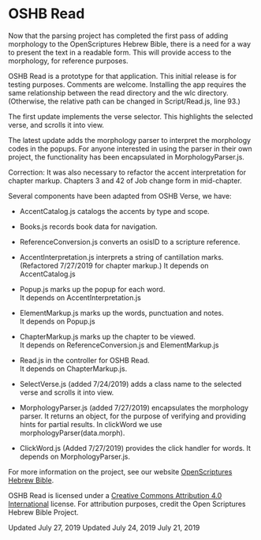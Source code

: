 #	OSHB Read

Now that the parsing project has completed the first pass of adding
morphology to the OpenScriptures Hebrew Bible, there is a need for a
way to present the text in a readable form. This will provide access
to the morphology, for reference purposes.

OSHB Read is a prototype for that application. This initial release is
for testing purposes. Comments are welcome. Installing the app
requires the same relationship between the read directory and the wlc
directory.  (Otherwise, the relative path can be changed in
Script/Read.js, line 93.)

The first update implements the verse selector. This highlights the
selected verse, and scrolls it into view.

The latest update adds the morphology parser to interpret the morphology
codes in the popups. For anyone interested in using the parser in their
own project, the functionality has been encapsulated in
MorphologyParser.js.

Correction: It was also necessary to refactor the accent interpretation
for chapter markup. Chapters 3 and 42 of Job change form in mid-chapter.

Several components have been adapted from OSHB Verse, we have:

-	AccentCatalog.js catalogs the accents by type and scope.

-	Books.js records book data for navigation.

-	ReferenceConversion.js converts an osisID to a scripture reference.

-	AccentInterpretation.js interprets a string of cantillation marks.
	(Refactored 7/27/2019 for chapter markup.) 
	It depends on AccentCatalog.js
	
-	Popup.js marks up the popup for each word.  
	It depends on AccentInterpretation.js
	
-	ElementMarkup.js marks up the words, punctuation and notes.  
	It depends on Popup.js
	
-	ChapterMarkup.js marks up the chapter to be viewed.  
	It depends on ReferenceConversion.js and ElementMarkup.js
	
-	Read.js in the controller for OSHB Read.  
	It depends on ChapterMarkup.js.

-	SelectVerse.js (added 7/24/2019) adds a class name to the selected
	verse and scrolls it into view.

-	MorphologyParser.js (added 7/27/2019) encapsulates the morphology
	parser. It returns an object, for the purpose of verifying and
	providing hints for partial results. In clickWord we use
	morphologyParser(data.morph).

-	ClickWord.js (Added 7/27/2019) provides the click handler for
	words. It depends on MorphologyParser.js.

For more information on the project, see our website
[OpenScriptures Hebrew Bible](https://hb.openscriptures.org/).

OSHB Read is licensed under a
[Creative Commons Attribution 4.0 International](http://creativecommons.org/licenses/by/4.0/)
license. For attribution purposes, credit the Open Scriptures Hebrew Bible
Project.

Updated July 27, 2019
Updated July 24, 2019
July 21, 2019
